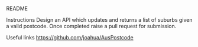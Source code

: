 README

Instructions
Design an API which updates and returns a list of suburbs given a valid postcode.
Once completed raise a pull request for submission.

Useful links
https://github.com/joahua/AusPostcode